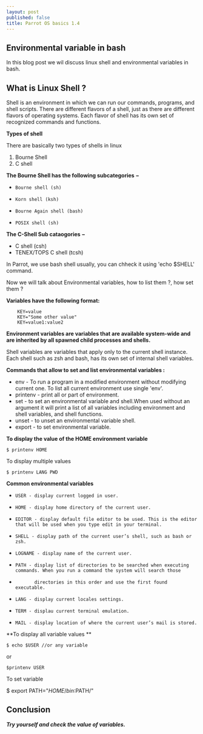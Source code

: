 ```yaml
---
layout: post
published: false
title: Parrot OS basics 1.4
---
```

## Environmental variable in bash

In this blog post we wil discuss linux shell and environmental variables in bash. 

## What is Linux Shell ?

Shell is an environment in which we can run our commands, programs, and shell scripts. There are different flavors of a shell, just as there are different flavors of operating systems. Each flavor of shell has its own set of recognized commands and functions.

**Types of shell**

There are basically two types of shells in linux

1. Bourne Shell
2. C shell


**The Bourne Shell has the following subcategories −**
- 	  Bourne shell (sh)
-     Korn shell (ksh)
-     Bourne Again shell (bash)
-     POSIX shell (sh)

**The  C-Shell Sub cataogories −**

- C shell (csh)
- TENEX/TOPS C shell (tcsh)


In Parrot, we use bash shell usually, you can chheck it using 'echo $SHELL' command.


Now we will talk about Environmental variables, how to list them ?, how set them ?


**Variables have the following format:**

~~~
    KEY=value
    KEY="Some other value"
    KEY=value1:value2
~~~

**Environment variables are variables that are available system-wide and are inherited by all spawned child processes and shells.**


Shell variables are variables that apply only to the current shell instance. Each shell such as zsh and bash, has its own set of internal shell variables.

**Commands that allow to set and list environmental variables :**

- env - To run a program in a modified environment without modifying current one. To list all current environment use single 'env'.
- printenv - print all or part of environment.
- set - to set an environmental variable and shell.When used without an argument it will print a list of all variables including environment and shell variables, and shell functions.
- unset - to unset an environmental variable shell.
- export - to set environmental variable.


**To display the value of the HOME environment variable**
~~~
$ printenv HOME
~~~

To display multiple values

~~~
$ printenv LANG PWD
~~~

**Common environmental variables**

- 	  USER - display current logged in user.
-     HOME - display home directory of the current user.
-     EDITOR - display default file editor to be used. This is the editor that will be used when you type edit in your terminal.
-     SHELL - display path of the current user’s shell, such as bash or zsh.
-     LOGNAME - display name of the current user.
-     PATH - display list of directories to be searched when executing commands. When you run a command the system will search those 
-            directories in this order and use the first found executable.
-     LANG - display current locales settings.
-     TERM - displau current terminal emulation.
-     MAIL - display location of where the current user’s mail is stored.

**To display all variable values **

~~~
$ echo $USER //or any variable
~~~
or 
~~~
$printenv USER
~~~
To set variable 

$ export PATH="$HOME/bin:$PATH/"

## Conclusion

_**Try yourself and check the value of variables.**_

